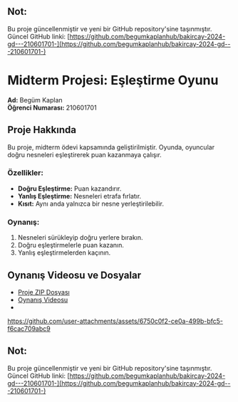 
## Not:
Bu proje güncellenmiştir ve yeni bir GitHub repository'sine taşınmıştır.  
Güncel GitHub linki: [https://github.com/begumkaplanhub/bakircay-2024-gd---210601701-](https://github.com/begumkaplanhub/bakircay-2024-gd---210601701-)  
# Midterm Projesi: Eşleştirme Oyunu

**Ad:** Begüm Kaplan  
**Öğrenci Numarası:** 210601701  

## Proje Hakkında
Bu proje, midterm ödevi kapsamında geliştirilmiştir. Oyunda, oyuncular doğru nesneleri eşleştirerek puan kazanmaya çalışır.  

### Özellikler:
- **Doğru Eşleştirme:** Puan kazandırır.  
- **Yanlış Eşleştirme:** Nesneleri etrafa fırlatır.  
- **Kısıt:** Aynı anda yalnızca bir nesne yerleştirilebilir.  

### Oynanış:
1. Nesneleri sürükleyip doğru yerlere bırakın.  
2. Doğru eşleştirmelerle puan kazanın.  
3. Yanlış eşleştirmelerden kaçının.  

## Oynanış Videosu ve Dosyalar
- [Proje ZIP Dosyası](https://drive.google.com/file/d/1o0qk8s4LGk_c1S0xqugvAH3_h5ustHMI/view?usp=drive_link)  
- [Oynanış Videosu](https://drive.google.com/file/d/1o0qk8s4LGk_c1S0xqugvAH3_h5ustHMI/view?usp=drive_link)
- 

https://github.com/user-attachments/assets/6750c0f2-ce0a-499b-bfc5-f6cac709abc9



## Not:
Bu proje güncellenmiştir ve yeni bir GitHub repository'sine taşınmıştır.  
Güncel GitHub linki: [https://github.com/begumkaplanhub/bakircay-2024-gd---210601701-](https://github.com/begumkaplanhub/bakircay-2024-gd---210601701-)  
